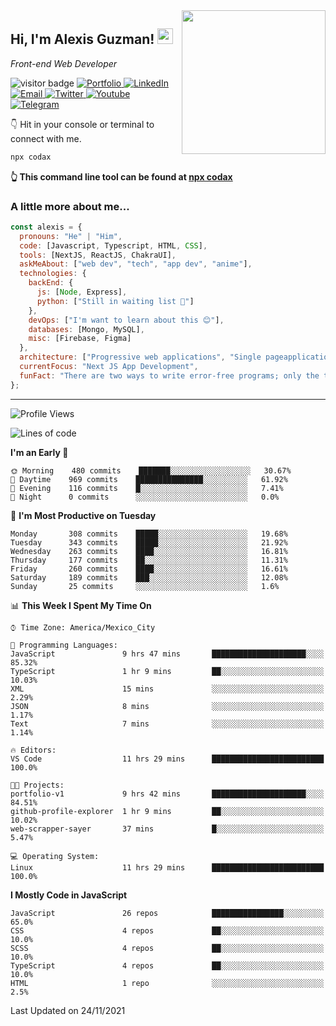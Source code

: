 <img align='right' src="https://media.giphy.com/media/M9gbBd9nbDrOTu1Mqx/giphy.gif" width="230">
<h2>Hi, I'm Alexis Guzman! <img src="https://media.giphy.com/media/hvRJCLFzcasrR4ia7z/giphy.gif" width="25px"></h2>
<p><em>Front-end Web Developer</em></p>

<p>
  <img src="https://visitor-badge.glitch.me/badge?page_id=a12989x.a12989x&left_color=black&right_color=gray" alt="visitor badge"/>
  <a href='https://codaxx.ml/' target='_blank'>
    <img alt='Portfolio' src='https://img.shields.io/badge/Portfolio-black?logo=vercel&style=flat-square'>
  </a>
  <a href='https://linkedin.com/in/codax/' target='_blank'>
    <img alt='LinkedIn' src='https://img.shields.io/badge/LinkedIn-black?logo=LinkedIn&style=flat-square'>
  </a>
  <a href='mailto:codaxtech@gmail.com' target='_blank'>
    <img alt='Email' src='https://img.shields.io/badge/Email-black?logo=Gmail&style=flat-square'>
  </a>
  <a href='https://twitter.com/__codax__' target='_blank'>
    <img alt='Twitter' src='https://img.shields.io/badge/Twitter-black?logo=Twitter&style=flat-square'>
  </a>
  <a href='https://www.youtube.com/channel/UCMY0GhV1HuX4XdbgalC77VQ' target='_blank'>
    <img alt='Youtube' src='https://img.shields.io/badge/YouTube-black?logo=Youtube&style=flat-square'>
  </a>
  <a href='https://t.me/A12989x' target='_blank'>
    <img alt='Telegram' src='https://img.shields.io/badge/Telegram-black?logo=Telegram&logoColor=ffffff&style=flat-square'>
  </a>
</p>

👇 Hit in your console or terminal to connect with me.

```bash
npx codax
```
**👆 This command line tool can be found at [npx codax](https://github.com/a12989x/npx-codax)**

<h3>A little more about me...</h3>

```javascript
const alexis = {
  pronouns: "He" | "Him",
  code: [Javascript, Typescript, HTML, CSS],
  tools: [NextJS, ReactJS, ChakraUI],
  askMeAbout: ["web dev", "tech", "app dev", "anime"],
  technologies: {
    backEnd: {
      js: [Node, Express],
      python: ["Still in waiting list 🥲"]
    },
    devOps: ["I'm want to learn about this 😊"],
    databases: [Mongo, MySQL],
    misc: [Firebase, Figma]
  },
  architecture: ["Progressive web applications", "Single pageapplications"],
  currentFocus: "Next JS App Development",
  funFact: "There are two ways to write error-free programs; only the third one works"
};
```

---

<!--START_SECTION:waka-->
![Profile Views](http://img.shields.io/badge/Profile%20Views-0-blue)

![Lines of code](https://img.shields.io/badge/From%20Hello%20World%20I%27ve%20Written-1.0%20million%20lines%20of%20code-blue)

**I'm an Early 🐤** 

```text
🌞 Morning    480 commits    ███████░░░░░░░░░░░░░░░░░░   30.67% 
🌆 Daytime    969 commits    ███████████████░░░░░░░░░░   61.92% 
🌃 Evening    116 commits    █░░░░░░░░░░░░░░░░░░░░░░░░   7.41% 
🌙 Night      0 commits      ░░░░░░░░░░░░░░░░░░░░░░░░░   0.0%

```
📅 **I'm Most Productive on Tuesday** 

```text
Monday       308 commits    █████░░░░░░░░░░░░░░░░░░░░   19.68% 
Tuesday      343 commits    █████░░░░░░░░░░░░░░░░░░░░   21.92% 
Wednesday    263 commits    ████░░░░░░░░░░░░░░░░░░░░░   16.81% 
Thursday     177 commits    ██░░░░░░░░░░░░░░░░░░░░░░░   11.31% 
Friday       260 commits    ████░░░░░░░░░░░░░░░░░░░░░   16.61% 
Saturday     189 commits    ███░░░░░░░░░░░░░░░░░░░░░░   12.08% 
Sunday       25 commits     ░░░░░░░░░░░░░░░░░░░░░░░░░   1.6%

```


📊 **This Week I Spent My Time On** 

```text
⌚︎ Time Zone: America/Mexico_City

💬 Programming Languages: 
JavaScript               9 hrs 47 mins       █████████████████████░░░░   85.32% 
TypeScript               1 hr 9 mins         ██░░░░░░░░░░░░░░░░░░░░░░░   10.03% 
XML                      15 mins             ░░░░░░░░░░░░░░░░░░░░░░░░░   2.29% 
JSON                     8 mins              ░░░░░░░░░░░░░░░░░░░░░░░░░   1.17% 
Text                     7 mins              ░░░░░░░░░░░░░░░░░░░░░░░░░   1.14%

🔥 Editors: 
VS Code                  11 hrs 29 mins      █████████████████████████   100.0%

🐱‍💻 Projects: 
portfolio-v1             9 hrs 42 mins       █████████████████████░░░░   84.51% 
github-profile-explorer  1 hr 9 mins         ██░░░░░░░░░░░░░░░░░░░░░░░   10.02% 
web-scrapper-sayer       37 mins             █░░░░░░░░░░░░░░░░░░░░░░░░   5.47%

💻 Operating System: 
Linux                    11 hrs 29 mins      █████████████████████████   100.0%

```

**I Mostly Code in JavaScript** 

```text
JavaScript               26 repos            ████████████████░░░░░░░░░   65.0% 
CSS                      4 repos             ██░░░░░░░░░░░░░░░░░░░░░░░   10.0% 
SCSS                     4 repos             ██░░░░░░░░░░░░░░░░░░░░░░░   10.0% 
TypeScript               4 repos             ██░░░░░░░░░░░░░░░░░░░░░░░   10.0% 
HTML                     1 repo              ░░░░░░░░░░░░░░░░░░░░░░░░░   2.5%

```



 Last Updated on 24/11/2021
<!--END_SECTION:waka-->
